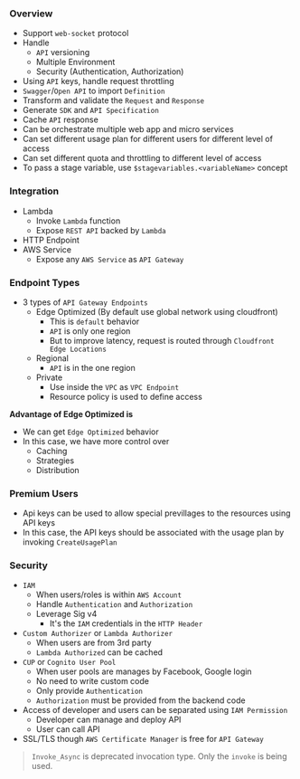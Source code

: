 ### Overview

- Support `web-socket` protocol
- Handle
  - `API` versioning
  - Multiple Environment
  - Security (Authentication, Authorization)
- Using `API` keys, handle request throttling
- `Swagger`/`Open API` to import `Definition`
- Transform and validate the `Request` and `Response`
- Generate `SDK` and `API Specification`
- Cache `API` response
- Can be orchestrate multiple web app and micro services
- Can set different usage plan for different users for different level of access
- Can set different quota and throttling to different level of access
- To pass a stage variable, use `$stagevariables.<variableName>` concept

### Integration

- Lambda
  - Invoke `Lambda` function
  - Expose `REST API` backed by `Lambda`
- HTTP Endpoint
- AWS Service
  - Expose any `AWS Service` as `API Gateway`

### Endpoint Types

- 3 types of `API Gateway Endpoints`
  - Edge Optimized (By default use global network using cloudfront)
    - This is `default` behavior
    - `API` is only one region
    - But to improve latency, request is routed through `Cloudfront Edge Locations`
  - Regional
    - `API` is in the one region
  - Private
    - Use inside the `VPC` as `VPC Endpoint`
    - Resource policy is used to define access

**Advantage of Edge Optimized is**
- We can get `Edge Optimized` behavior
- In this case, we have more control over
  - Caching
  - Strategies
  - Distribution

### Premium Users

- Api keys can be used to allow special previllages to the resources using API keys
- In this case, the API keys should be associated with the usage plan by invoking `CreateUsagePlan`

### Security

- `IAM`
  - When users/roles is within `AWS Account`
  - Handle `Authentication` and `Authorization`
  - Leverage Sig v4
    - It's the `IAM` credentials in the `HTTP Header`
- `Custom Authorizer` or `Lambda Authorizer`
  - When users are from 3rd party
  - `Lambda Authorized` can be cached
- `CUP` or `Cognito User Pool`
  - When user pools are manages by Facebook, Google login
  - No need to write custom code
  - Only provide `Authentication`
  - `Authorization` must be provided from the backend code
- Access of developer and users can be separated using `IAM Permission`
  - Developer can manage and deploy API
  - User can call API
- SSL/TLS though `AWS Certificate Manager` is free for `API Gateway`

> `Invoke_Async` is deprecated invocation type. Only the `invoke` is being used.
